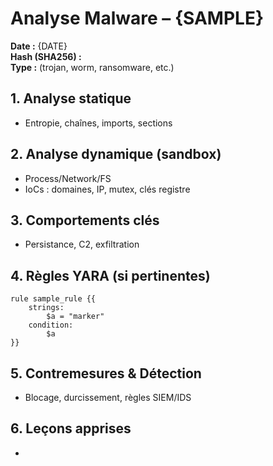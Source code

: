 # Analyse Malware – {SAMPLE}

**Date :** {DATE}  
**Hash (SHA256) :**  
**Type :** (trojan, worm, ransomware, etc.)

## 1. Analyse statique
- Entropie, chaînes, imports, sections

## 2. Analyse dynamique (sandbox)
- Process/Network/FS
- IoCs : domaines, IP, mutex, clés registre

## 3. Comportements clés
- Persistance, C2, exfiltration

## 4. Règles YARA (si pertinentes)
```yara
rule sample_rule {{
    strings:
        $a = "marker"
    condition:
        $a
}}
```

## 5. Contremesures & Détection
- Blocage, durcissement, règles SIEM/IDS

## 6. Leçons apprises
- 

